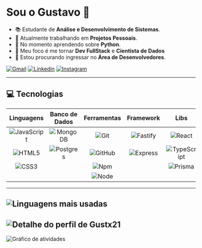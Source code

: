 # Sou o Gustavo 🤟
* 📚 Estudante de **Análise e Desenvolvimento de Sistemas**.
* 📂 Atualmente trabalhando em **Projetos Pessoais**.
* 📖 No momento aprendendo sobre **Python**.
* 🎯 Meu foco é me tornar **Dev FullStack** e **Cientista de Dados**
* 📌 Estou procurando ingressar no **Área de Desenvolvedores**.

 [![Gmail](https://img.shields.io/badge/Gmail-2A2B2A?style=for-the-badge&logo=gmail&logoColor=white)](mailto://gugamathiaz12@gmail.com)
 [![Linkedin](https://img.shields.io/badge/LinkedIn-347FC4?style=for-the-badge&logo=linkedin&logoColor=white)](https://www.linkedin.com/in/Gustx21)
 [![Instagram](https://img.shields.io/badge/-Instagram-ED6A5A?style=for-the-badge&logo=instagram&logoColor=white)](https://instagram.com/Gustx_21)

---

## 💻 Tecnologias
Linguagens | Banco de Dados | Ferramentas | Framework | Libs
:---: | :---: | :---: | :---: | :---: 
 ![JavaScript](https://img.shields.io/badge/-JavaScript-000000?style=for-the-badge&logo=javascript&logoColor=f5ec42) | ![MongoDB](https://img.shields.io/badge/-MongoDB-000000?style=for-the-badge&logo=mongodb&logoColor=306820) | ![Git](https://img.shields.io/badge/-Git-000000?style=for-the-badge&logo=git&logoColor=bf230f) | ![Fastify](https://img.shields.io/badge/-Fastify-000000?style=for-the-badge&logo=fastify&logoColor=26a5bf) | ![React](https://img.shields.io/badge/-ReactJS-000000?style=for-the-badge&logo=react&logoColor=26a5bf)
 ![HTML5](https://img.shields.io/badge/-HTML5-000000?style=for-the-badge&logo=HTML5&logoColor=ed5c0e) | ![Postgres](https://img.shields.io/badge/-Postgres-000000?style=for-the-badge&logo=postgresql&logoColor=26a5bf) | ![GitHub](https://img.shields.io/badge/-GitHub-000000?style=for-the-badge&logo=github&logoColor=fff) | ![Express](https://img.shields.io/badge/-Express-000000?style=for-the-badge&logo=express&logoColor=C468DB) | ![TypeScript](https://img.shields.io/badge/-TypeScript-000000?style=for-the-badge&logo=typescript&logoColor=0e81ed) | |
 ![CSS3](https://img.shields.io/badge/-CSS3-000000?style=for-the-badge&logo=CSS3&logoColor=0e81ed) |  | ![Npm](https://img.shields.io/badge/-Npm-000000?style=for-the-badge&logo=npm&logoColor=C70601) | | ![Prisma](https://img.shields.io/badge/-Prisma-000000?style=for-the-badge&logo=prisma&logoColor=26a5bf)
 | | | ![Node](https://img.shields.io/badge/-Nodejs-000000?style=for-the-badge&logo=node.js&logoColor=306820)
---
 ![Linguagens mais usadas](https://github-readme-stats.vercel.app/api/top-langs/?username=gustx21&layout=compact&langs_count=7&theme=github_dark)
---
 ![Detalhe do perfil de Gustx21](https://github-readme-stats.vercel.app/api?username=gustx21&show_icons=true&theme=github_dark&include_all_commits=true&count_private=true)
---
 ![Gráfico de atividades](https://github-readme-activity-graph.vercel.app/graph?username=gustx21&radius=16&theme=react&area=true&order=5")
